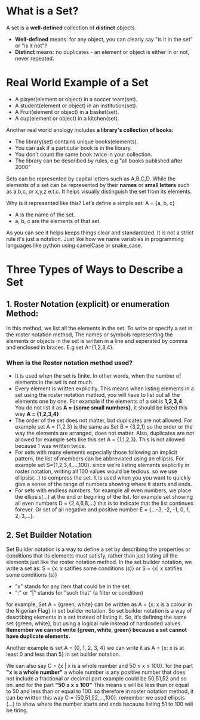 # What is a Set?

A set is a **well-defined** collection of **distinct** objects.

- **Well-defined** means: for any object, you can clearly say "is it in the set" or "is it not"?
- **Distinct** means: no duplicates - an element or object is either in or not, never repeated.

# Real World Example of a Set
- A player(element or object) in a soccer team(set).
- A student(element or object) in an institution(set).
- A Fruit(element or object) in a basket(set).
- A cup(element or object) in a kitchen(set).

Another real world anology includes **a library's collection of books:**
- The library(set) contains unique books(elements).
- You can ask if a particular book is in the library.
- You don't count the same book twice in your collection.
- The library can be described by rules, e.g "all books published after 2000"

Sets can be represented by capital letters such as A,B,C,D. While the elements of a set can be represented by their **names** or **small letters** such as a,b,c, or x,y,z e.t.c. It helps visually distinguish the set from its elements.

Why is it represented like this?
Let’s define a simple set:
A = {a, b, c}
- A is the name of the set.
- a, b, c are the elements of that set.

As you can see it helps keeps things clear and standardized. It is not a strict rule it's just a notation. Just like how we name variables in programming languages like python using camelCase or snake_case.

# Three Types of Ways to Describe a Set

## 1. Roster Notation (explicit) or enumeration Method: 
In this method, we list all the elements in the set. To write or specify a set in the roster notation method, The names or symbols representing the elements or objects in the set is written in a line and seperated by comma and enclosed in braces. E.g set A={1,2,3,4}.

### When is the Roster notation method used?
- It is used when the set is finite. In other words, when the number of elements in the set is not much.
- Every element is written explicitly. This means when listing elements in a set using the roster notation method, you will have to list out all the elements one by one. For example if the elements of a set is **1,2,3,4**. You do not list it as **A = {some small numbers}**, it should be listed this way **A = {1,2,3,4}**
- The order of the set does not matter, but duplicates are not allowed. For example set A = {1,2,3} is the same as Set B = {3,2,1} so the order or the way the elements are arranged, does not matter. Also, duplicates are not allowed for example sets like this set A = {1,1,2,3}. This is not allowed because 1 was written twice.
- For sets with many elements especially those following an implicit pattern, the list of members can be abbreviated using an ellipsis. For example set S={1,2,3,4,…,100}. since we’re listing elements explicitly in roster notation, writing all 100 values would be tedious. so we use ellipsis(...) to compress the set. It is used when you you want to quickly give a sense of the range of numbers showing where it starts and ends.
- For sets with endless numbers, for example all even numbers, we place the ellipsis(...) at the end or begining of the list. for example set showing all even numbers D = {2,4,6,8,...} this is to indicate that the list continues forever. Or set of all negative and positive number E = {...-3, -2, -1, 0, 1, 2, 3,...}.

## 2. Set Builder Notation

Set Builder notation is a way to define a set by describing the properties or conditions that its elements must satisfy, rather than just listing all the elements just like the roster notation method. In the set builder notation, we write a set as:
S = {x: x satifies some conditions (s)} or S = {x| x satifies some conditions (s)}
- "x" stands for any item that could be in the set.
- ":" or "|" stands for "such that” (a filter or condition)

for example, Set A = {green, white} can be written as A = {x: x is a colour in the Nigerian Flag} in set builder notation. So set builder notation is a way of describing elements in a set instead of listing it. So, it’s defining the same set {green, white}, but using a logical rule instead of hardcoded values. **Remember we cannot write {green, white, green} because a set cannot have duplicate elements.**

Another example is set A = {0, 1, 2, 3, 4} we can write it as A = {x: x is at least 0 and less than 5} in set builder notation.

We can also say C = {x | x is a whole number and 50 ≤ x ≤ 100}. for the part **"x is a whole number"** a whole number is any positive number that does not include a fractional or decimal part example could be 50,51,52 and so on. and for the part **"50 ≤ x ≤ 100"** This means x will be less than or equal to 50 and less than or equal to 100. so therefore in roster notation method, it can be written this way C = {50,51,52,…,100}. remember we used ellipsis (...) to show where the number starts and ends because listing 51 to 100 will be tiring.
